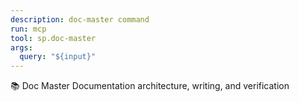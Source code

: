 ```yaml
---
description: doc-master command
run: mcp
tool: sp.doc-master
args:
  query: "${input}"
---
```


📚 Doc Master
Documentation architecture, writing, and verification
